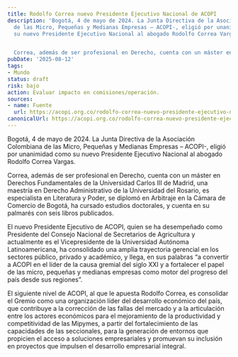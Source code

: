 ```yaml
---
title: Rodolfo Correa nuevo Presidente Ejecutivo Nacional de ACOPI
description: 'Bogotá, 4 de mayo de 2024. La Junta Directiva de la Asociación Colombiana
  de las Micro, Pequeñas y Medianas Empresas – ACOPI-, eligió por unanimidad como
  su nuevo Presidente Ejecutivo Nacional al abogado Rodolfo Correa Vargas.


  Correa, además de ser profesional en Derecho, cuenta con un máster en…'
pubDate: '2025-08-12'
tags:
- Mundo
status: draft
risk: bajo
action: Evaluar impacto en comisiones/operación.
sources:
- name: Fuente
  url: https://acopi.org.co/rodolfo-correa-nuevo-presidente-ejecutivo-nacional-de-acopi/
canonicalUrl: https://acopi.org.co/rodolfo-correa-nuevo-presidente-ejecutivo-nacional-de-acopi/
---
```

Bogotá, 4 de mayo de 2024. La Junta Directiva de la Asociación Colombiana de las Micro, Pequeñas y Medianas Empresas – ACOPI-, eligió por unanimidad como su nuevo Presidente Ejecutivo Nacional al abogado Rodolfo Correa Vargas.

Correa, además de ser profesional en Derecho, cuenta con un máster en Derechos Fundamentales de la Universidad Carlos III de Madrid, una maestría en Derecho Administrativo de la Universidad del Rosario, es especialista en Literatura y Poder, se diplomó en Arbitraje en la Cámara de Comercio de Bogotá, ha cursado estudios doctorales, y cuenta en su palmarés con seis libros publicados.

El nuevo Presidente Ejecutivo de ACOPI, quien se ha desempeñado como Presidente del Consejo Nacional de Secretarios de Agricultura y actualmente es el Vicepresidente de la Universidad Autónoma Latinoamericana, ha consolidado una amplia trayectoria gerencial en los sectores público, privado y académico, y llega, en sus palabras “a convertir a ACOPI en el líder de la causa gremial del siglo XXI y a fortalecer el papel de las micro, pequeñas y medianas empresas como motor del progreso del país desde sus regiones”.

El siguiente nivel de ACOPI, al que le apuesta Rodolfo Correa, es consolidar el Gremio como una organización líder del desarrollo económico del país, que contribuye a la corrección de las fallas del mercado y a la articulación entre los actores económicos para el mejoramiento de la productividad y competitividad de las Mipymes, a partir del fortalecimiento de las capacidades de las seccionales, para la generación de entornos que propicien el acceso a soluciones empresariales y promuevan su inclusión en proyectos que impulsen el desarrollo empresarial integral.